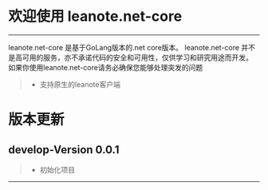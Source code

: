 # 欢迎使用 leanote.net-core 

------

leanote.net-core 是基于GoLang版本的.net core版本。
leanote.net-core 并不是高可用的服务，亦不承诺代码的安全和可用性，仅供学习和研究用途而开发。
如果你使用leanote.net-core请务必确保您能够处理突发的问题

> * 支持原生的leanote客户端


# 版本更新
## develop-Version 0.0.1 

> * 初始化项目


------
